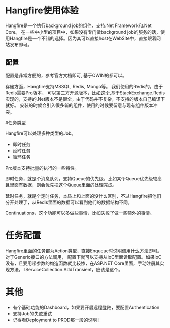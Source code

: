 # Hangfire使用体验

Hangfire是一个执行background job的组件，支持.Net Framework和.Net Core。 在一些中小型的项目中，如果没有专门做background job的服务的话，使用Hangfire是一个不错的选择。因为其可以直接host在WebSite中，直接跟着网站发布即可。

## 配置
配置是非常方便的，参考官方文档即可, 基于OWIN的都可以。

存储方面，Hangfire支持MSSQL, Redis, Mongo等。 我们使用的Redis的，由于Redis需要Pro版本， 可以第三方开源版本，[比如这个](https://github.com/marcoCasamento/Hangfire.Redis.StackExchange),基于StackExchange.Redis实现的，支持的.Net版本不是很全，由于代码并不复杂，不支持的版本自己编译下就好。 安装的时候会引入很多新的组件，使用的时候要留意与现有组件版本冲突。

#任务类型

Hangfire可以处理多种类型的Job。

* 即时任务
* 延时任务
* 循环任务

Pro版本支持批量的执行的一些特性。

即时任务，就是个消息队列，支持Queue的优先级，比如某个Queue优先级较高且里面有数据，则会优先把这个Queue里面的处理完成。

延时任务，就是个定时任务，本质上和上面的没什么区别，不过Hangfire把他们分开处理了，从Redis里面的数据可以看到他们的数据结构不同。

Continuations，这个功能可以多做些事情，比如失败了做一些额外的事情。

# 任务配置

Hangfire里面的任务都为Action类型，直接Enqueue时说明调用什么方法即可。 对于Generic接口的方法调用， 配置下就可以支持从IoC里面读取配置。如果IoC没有，且要用带参数的构造函数就比较惨，在ASP.NET Core里面，手动注册其实现方法。 IServiceCollection.AddTransient，应该是这个。

# 其他

* 有个基础功能的Dashboard，如果要开启远程登陆，要配置Authentication
* 支持Job的失败重试
* 记得看Deployment to PROD那一段的说明！